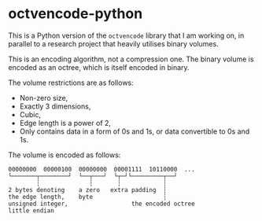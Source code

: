 # octvencode-python
This is a Python version of the `octvencode` library that I am working on, in parallel to a research project that heavily utilises binary volumes.

This is an encoding algorithm, not a compression one. The binary volume is encoded as an octree, which is itself encoded in binary.

The volume restrictions are as follows:
* Non-zero size,
* Exactly 3 dimensions,
* Cubic,
* Edge length is a power of 2,
* Only contains data in a form of 0s and 1s, or data convertible to 0s and 1s.

The volume is encoded as follows:
```
00000000  00000100  00000000  00001111  10110000  ...
└───────┬────────┘  └──┬───┘  └┬─┘└─────────┬──┘
        ┆              ┆       ┆            ┆
2 bytes denoting    a zero   extra padding  ┆
the edge length,    byte                    ┆
unsigned integer,                  the encoded octree
little endian
```